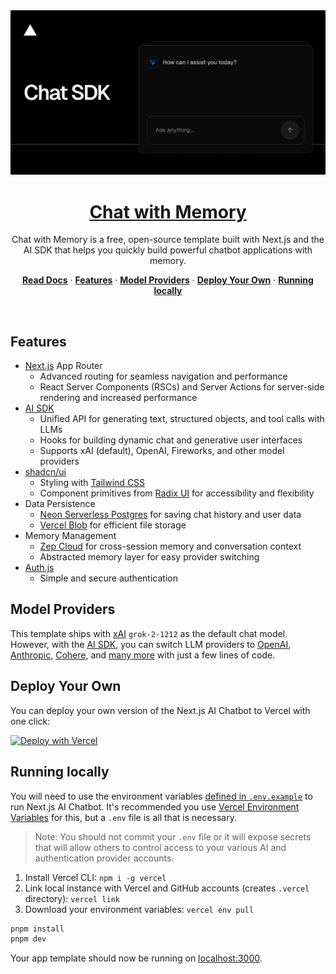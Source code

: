 <a href="https://ai-chatbot-memory.vercel.app/">
  <img alt="Next.js 14 and App Router-ready AI chatbot." src="app/(chat)/opengraph-image.png">
  <h1 align="center">Chat with Memory</h1>
</a>

<p align="center">
    Chat with Memory is a free, open-source template built with Next.js and the AI SDK that helps you quickly build powerful chatbot applications with memory.
</p>

<p align="center">
  <a href="https://chat-sdk.dev"><strong>Read Docs</strong></a> ·
  <a href="#features"><strong>Features</strong></a> ·
  <a href="#model-providers"><strong>Model Providers</strong></a> ·
  <a href="#deploy-your-own"><strong>Deploy Your Own</strong></a> ·
  <a href="#running-locally"><strong>Running locally</strong></a>
</p>
<br/>

## Features

- [Next.js](https://nextjs.org) App Router
  - Advanced routing for seamless navigation and performance
  - React Server Components (RSCs) and Server Actions for server-side rendering and increased performance
- [AI SDK](https://sdk.vercel.ai/docs)
  - Unified API for generating text, structured objects, and tool calls with LLMs
  - Hooks for building dynamic chat and generative user interfaces
  - Supports xAI (default), OpenAI, Fireworks, and other model providers
- [shadcn/ui](https://ui.shadcn.com)
  - Styling with [Tailwind CSS](https://tailwindcss.com)
  - Component primitives from [Radix UI](https://radix-ui.com) for accessibility and flexibility
- Data Persistence
  - [Neon Serverless Postgres](https://vercel.com/marketplace/neon) for saving chat history and user data
  - [Vercel Blob](https://vercel.com/storage/blob) for efficient file storage
- Memory Management
  - [Zep Cloud](https://getzep.com) for cross-session memory and conversation context
  - Abstracted memory layer for easy provider switching
- [Auth.js](https://authjs.dev)
  - Simple and secure authentication

## Model Providers

This template ships with [xAI](https://x.ai) `grok-2-1212` as the default chat model. However, with the [AI SDK](https://sdk.vercel.ai/docs), you can switch LLM providers to [OpenAI](https://openai.com), [Anthropic](https://anthropic.com), [Cohere](https://cohere.com/), and [many more](https://sdk.vercel.ai/providers/ai-sdk-providers) with just a few lines of code.

## Deploy Your Own

You can deploy your own version of the Next.js AI Chatbot to Vercel with one click:

[![Deploy with Vercel](https://vercel.com/button)](https://vercel.com/new/clone?repository-url=https%3A%2F%2Fgithub.com%2Fhasanloo%2Fai-chatbot-memory&env=AUTH_SECRET,XAI_API_KEY,BLOB_READ_WRITE_TOKEN,POSTGRES_URL,REDIS_URL,ZEP_API_KEY&envDescription=API%20Keys%20required%20for%20the%20application&envLink=https%3A%2F%2Fgithub.com%2Fhasanloo%2Fai-chatbot-memory%2Fblob%2Fmain%2F.env.example&project-name=ai-chat-memory&repository-name=ai-chat-memory&demo-title=Next.js%20AI%20Chatbot%20with%20Memory&demo-description=An%20AI%20chatbot%20with%20Memory%20using%20Next.js%20and%20Zep%20cloud&demo-url=https%3A%2F%2Fai-chatbot-memory.vercel.app%2F&products=%5B%7B%22type%22%3A%22integration%22%2C%22integrationSlug%22%3A%22xai%22%2C%22productSlug%22%3A%22grok%22%2C%22protocol%22%3A%22ai%22%7D%5D)

## Running locally

You will need to use the environment variables [defined in `.env.example`](.env.example) to run Next.js AI Chatbot. It's recommended you use [Vercel Environment Variables](https://vercel.com/docs/projects/environment-variables) for this, but a `.env` file is all that is necessary.

> Note: You should not commit your `.env` file or it will expose secrets that will allow others to control access to your various AI and authentication provider accounts.

1. Install Vercel CLI: `npm i -g vercel`
2. Link local instance with Vercel and GitHub accounts (creates `.vercel` directory): `vercel link`
3. Download your environment variables: `vercel env pull`

```bash
pnpm install
pnpm dev
```

Your app template should now be running on [localhost:3000](http://localhost:3000).
